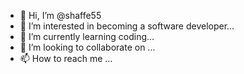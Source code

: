 - 👋 Hi, I’m @shaffe55
- 👀 I’m interested in becoming a software developer...
- 🌱 I’m currently learning coding...
- 💞️ I’m looking to collaborate on ...
- 📫 How to reach me ...

<!---
shaffe55/shaffe55 is a ✨ special ✨ repository because its `README.md` (this file) appears on your GitHub profile.
You can click the Preview link to take a look at your changes.
--->

